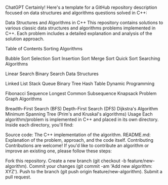 
ChatGPT
Certainly! Here's a template for a GitHub repository description focused on data structures and algorithms questions solved in C++:

Data Structures and Algorithms in C++
This repository contains solutions to various classic data structures and algorithms problems implemented in C++. Each problem includes a detailed explanation and analysis of the solution approach.

Table of Contents
Sorting Algorithms

Bubble Sort
Selection Sort
Insertion Sort
Merge Sort
Quick Sort
Searching Algorithms

Linear Search
Binary Search
Data Structures

Linked List
Stack
Queue
Binary Tree
Hash Table
Dynamic Programming

Fibonacci Sequence
Longest Common Subsequence
Knapsack Problem
Graph Algorithms

Breadth-First Search (BFS)
Depth-First Search (DFS)
Dijkstra's Algorithm
Minimum Spanning Tree (Prim's and Kruskal's algorithms)
Usage
Each algorithm/problem is implemented in C++ and placed in its own directory. Inside each directory, you'll find:

Source code: The C++ implementation of the algorithm.
README.md: Explanation of the problem, approach, and the code itself.
Contributing
Contributions are welcome! If you'd like to contribute an algorithm or improve an existing one, please follow these steps:

Fork this repository.
Create a new branch (git checkout -b feature/new-algorithm).
Commit your changes (git commit -am 'Add new algorithm: XYZ').
Push to the branch (git push origin feature/new-algorithm).
Submit a pull request.
